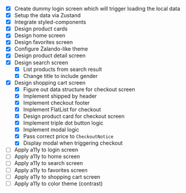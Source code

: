 - [X] Create dummy login screen which will trigger loading the local data
- [X] Setup the data via Zustand
- [X] Integrate styled-components
- [X] Design product cards
- [X] Design home screen
- [X] Design favorites screen
- [X] Configure Zalando-like theme
- [X] Design product detail screen
- [X] Design search screen
  - [X] List products from search result
  - [X] Change title to include gender
- [X] Design shopping cart screen
  - [X] Figure out data structure for checkout screen
  - [X] Implement shipped by header
  - [X] Implement checkout footer
  - [X] Implement FlatList for checkout
  - [X] Design product card for checkout screen
  - [X] Implement triple dot button logic
  - [X] Implement modal logic
  - [X] Pass correct price to `CheckoutNotice`
  - [X] Display modal when triggering checkout
- [ ] Apply a11y to login screen
- [ ] Apply a11y to home screen
- [ ] Apply a11y to search screen
- [ ] Apply a11y to favorites screen
- [ ] Apply a11y to shopping cart screen
- [ ] Apply a11y to color theme (contrast)
